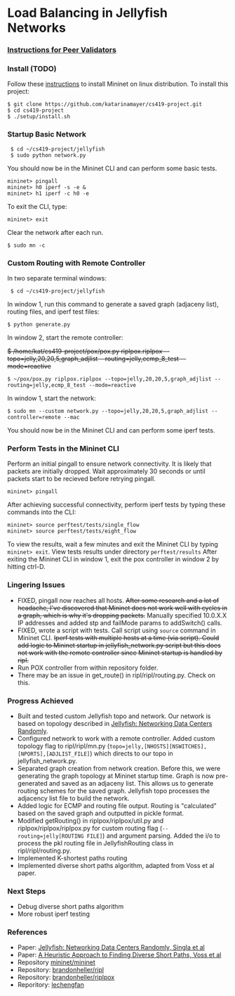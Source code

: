 # Load Balancing in Jellyfish Networks


### [Instructions for Peer Validators](https://docs.google.com/document/d/1gw0bQXfTPnE98h_51koCD04AAzTgu5nammc-pARR2Jw/edit?usp=sharing)

### Install (TODO)
Follow these [instructions](http://mininet.org/download/#option-2-native-installation-from-source) to install Mininet on linux distribution. To install this project:
``` code
$ git clone https://github.com/katarinamayer/cs419-project.git
$ cd cs419-project
$ ./setup/install.sh 
```

### Startup Basic Network
``` code
 $ cd ~/cs419-project/jellyfish
 $ sudo python network.py
 ```
You should now be in the Mininet CLI and can perform some basic tests.

``` code
mininet> pingall
mininet> h0 iperf -s -e &
mininet> h1 iperf -c h0 -e
```
To exit the CLI, type:
``` code
mininet> exit

```
Clear the network after each run. 
``` code
$ sudo mn -c
```

### Custom Routing with Remote Controller

In two separate terminal windows:
``` code
 $ cd ~/cs419-project/jellyfish
 ```
In window 1, run this command to generate a saved graph (adjaceny list), routing files, and iperf test files:
``` code
$ python generate.py
```
In window 2, start the remote controller:

~~$ /home/kat/cs419-project/pox/pox.py riplpox.riplpox --topo=jelly,20,20,5,graph_adjlist --routing=jelly,ecmp_8_test --mode=reactive~~
``` code
$ ~/pox/pox.py riplpox.riplpox --topo=jelly,20,20,5,graph_adjlist --routing=jelly,ecmp_8_test --mode=reactive
```

In window 1, start the network:
``` code
$ sudo mn --custom network.py --topo=jelly,20,20,5,graph_adjlist --controller=remote --mac
```

You should now be in the Mininet CLI and can perform some iperf tests.

### Perform Tests in the Mininet CLI

Perform an initial pingall to ensure network connectivity. It is likely that packets are initially dropped. Wait approximately 30 seconds or until packets start to be recieved before retrying pingall.
``` code
mininet> pingall
```

After achieving successful connectivity, perform iperf tests by typing these commands into the CLI:
``` code
mininet> source perftest/tests/single_flow
mininet> source perftest/tests/eight_flow
```

To view the results, wait a few minutes and exit the Mininet CLI by typing ``` mininet> exit ```. View tests results under directory ``` perftest/results ``` After exiting the Mininet CLI in window 1, exit the pox controller in window 2 by hitting ctrl-D.



### Lingering Issues
- FIXED, pingall now reaches all hosts. ~~After some research and a lot of headache, I've discovered that Mininet does not work well with cycles in a graph, which is why it's dropping packets.~~ Manually specified 10.0.X.X IP addresses and added stp and failMode params to addSwitch() calls.
- FIXED, wrote a script with tests. Call script using ``` source ``` command in Mininet CLI. ~~Iperf tests with multiple hosts at a time (via script). Could add logic to Mininet startup in jellyfish_network.py script but this does not work with the remote controller since Mininet startup is handled by ripl.~~
- Run POX controller from within repository folder.
- There may be an issue in get_route() in ripl/ripl/routing.py. Check on this.

### Progress Achieved
- Built and tested custom Jellyfish topo and network. Our network is based on topology described in [Jellyfish: Networking Data Centers Randomly](https://www.usenix.org/system/files/conference/nsdi12/nsdi12-final82.pdf).
- Configured network to work with a remote controller. Added custom topology flag to ripl/ripl/mn.py (``` topo=jelly,[NHOSTS][NSWITCHES],[NPORTS],[ADJLIST_FILE] ```) which directs to our topo in jellyfish_network.py.
- Separated graph creation from network creation. Before this, we were generating the graph topology at Mininet startup time. Graph is now pre-generated and saved as an adjaceny list. This allows us to generate routing schemes for the saved graph. Jellyfish topo processes the adjacency list file to build the network.
- Added logic for ECMP and routing file output. Routing is "calculated" based on the saved graph and outputted in pickle format.
- Modified getRouting() in riplpox/riplpox/util.py and riplpox/riplpox/riplpox.py for custom routing flag (```--routing=jelly[ROUTING FILE]```) and argument parsing. Added the i/o to process the pkl routing file in JellyfishRouting class in ripl/ripl/routing.py.
- Implemented K-shortest paths routing
- Implemented diverse short paths algorithm, adapted from Voss et al paper.

### Next Steps
- Debug diverse short paths algorithm
- More robust iperf testing


### References
- Paper: [Jellyfish: Networking Data Centers Randomly, Singla et al](https://www.usenix.org/system/files/conference/nsdi12/nsdi12-final82.pdf)
- Paper: [A Heuristic Approach to Finding Diverse Short Paths, Voss et al](https://ieeexplore.ieee.org/stamp/stamp.jsp?tp=&arnumber=7139774)
- Repository [mininet/mininet](https://github.com/mininet/mininet)
- Repository: [brandonheller/ripl](https://github.com/brandonheller/ripl)
- Repository: [brandonheller/riplpox](https://github.com/brandonheller/riplpox)
- Reporitory: [lechengfan](https://github.com/lechengfan/cs244-assignment2/tree/f4f0f06fbb939a8a3bb9a10bd3446363f53bf6b2)
